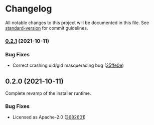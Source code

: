 # Changelog

All notable changes to this project will be documented in this file. See [standard-version](https://github.com/conventional-changelog/standard-version) for commit guidelines.

### [0.2.1](https://github.com/baytechc/waasabi-init/compare/v0.2.0...v0.2.1) (2021-10-11)


### Bug Fixes

* Correct crashing uid/gid masquerading bug ([35ffe0e](https://github.com/baytechc/waasabi-init/commit/35ffe0e66cc927000c23ef561b908f096ff0809d))

## 0.2.0 (2021-10-11)

Complete revamp of the installer runtime.

### Bug Fixes

* Licensed as Apache-2.0 ([3682601](https://github.com/baytechc/waasabi-init/commit/36826018c60443d30d2898902bc99eef6e6b5110))
